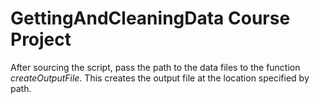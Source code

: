 # GettingAndCleaningData Course Project

After sourcing the script, pass the path to the data files to the function _createOutputFile_.  This creates the output file at the location specified by path.
